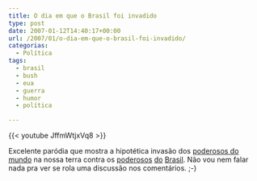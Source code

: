 ```yaml
---
title: O dia em que o Brasil foi invadido
type: post
date: 2007-01-12T14:40:17+00:00
url: /2007/01/o-dia-em-que-o-brasil-foi-invadido/
categorias:
  - Política
tags:
  - brasil
  - bush
  - eua
  - guerra
  - humor
  - política

---
```

{{< youtube JffmWtjxVq8 >}}

Excelente paródia que mostra a hipotética invasão dos [poderosos do mundo][1] na nossa terra contra os [poderosos][2] [do][3] [Brasil][4]. Não vou nem falar nada pra ver se rola uma discussão nos comentários. ;-)

 [1]: /2007/01/11/gollum-gollum/
 [2]: http://pt.wikipedia.org/wiki/Primeiro_Comando_da_Capital
 [3]: http://pt.wikipedia.org/wiki/Comando_Vermelho
 [4]: http://pt.wikipedia.org/wiki/Polui%C3%A7%C3%A3o
